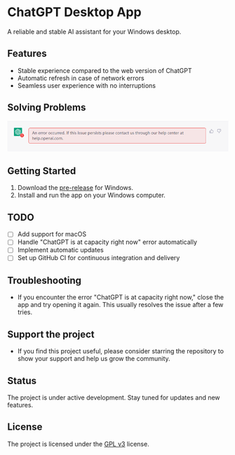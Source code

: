 # ChatGPT Desktop App

A reliable and stable AI assistant for your Windows desktop.

## Features

- Stable experience compared to the web version of ChatGPT
- Automatic refresh in case of network errors
- Seamless user experience with no interruptions

## Solving Problems

![An error occurred.](images/problem-1.png)

## Getting Started

1. Download the [pre-release](https://github.com/AIKit-bot/ChatGPT/releases/download/v1.0.0-alpha/ChatGPT-1.0.0.Setup.exe) for Windows.
2. Install and run the app on your Windows computer.

## TODO

- [ ] Add support for macOS
- [ ] Handle "ChatGPT is at capacity right now" error automatically
- [ ] Implement automatic updates
- [ ] Set up GitHub CI for continuous integration and delivery

## Troubleshooting

- If you encounter the error "ChatGPT is at capacity right now," close the app and try opening it again. This usually resolves the issue after a few tries.

## Support the project

- If you find this project useful, please consider starring the repository to show your support and help us grow the community.

## Status

The project is under active development. Stay tuned for updates and new features.

## License

The project is licensed under the [GPL v3](https://www.gnu.org/licenses/gpl-3.0.en.html) license.
